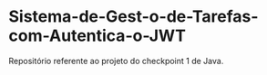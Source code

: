 # Sistema-de-Gest-o-de-Tarefas-com-Autentica-o-JWT
Repositório referente ao projeto do checkpoint 1 de Java. 
